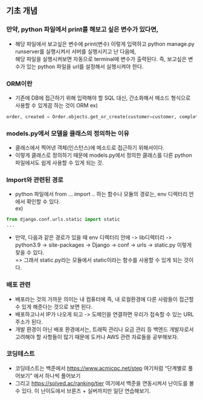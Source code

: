 ## 기초 개념

### 만약, python 파일에서 print를 해보고 싶은 변수가 있다면, 
- 해당 파일에서 보고싶은 변수에 print(변수) 이렇게 입력하고 python manage.py runserver를 실행시켜서 서버를 실행시키고 난 다음에,   
  해당 파일을 실행시켜보면 자동으로 terminal에 변수가 출력된다. 즉, 보고싶은 변수가 있는 python 파일을 url를 설정해서 실행시켜야 한다.

### ORM이란
- 기존에 DB에 접근하기 위해 입력해야 할 SQL 대신, 간소화해서 메소드 형식으로 사용할 수 있게끔 하는 것이 ORM
ex) 
```python
order, created = Order.objects.get_or_create(customer=customer, complete=False)
```

### models.py에서 모델을 클래스의 정의하는 이유
- 클래스에서 찍어낸 객체(인스턴스)에 메소드로 접근하기 위해서이다.
- 이렇게 클래스로 정의하기 때문에 models.py에서 정의한 클래스를 다른 python 파일에서도 쉽게 사용할 수 있게 되는 것.

### Import와 관련된 경로
- python 파일에서 from ... import .. 하는 함수나 모듈의 경로는, env 디렉터리 안에서 확인할 수 있다.   
ex) 
```python
from django.conf.urls.static import static
...
```
- 만약, 다음과 같은 경로가 있을 때 env 디렉터리 안에 -> lib디렉터리 -> python3.9 -> site-packages -> Django -> conf -> urls -> static.py 이렇게 찾을 수 있다.   
  => 그래서 static.py라는 모듈에서 static이라는 함수를 사용할 수 있게 되는 것이다.

### 배포 관련
- 배포라는 것의 가까운 의미는 내 컴퓨터에 즉, 내 로컬환경에 다른 사람들이 접근할 수 있게 해준다는 것으로 보면 된다.
- 배포하고나서 IP가 나오게 되고 -> 도메인을 연결하면 우리가 접속할 수 있는 URL주소가 된다.
- 개발 환경이 아닌 배포 환경에서는, 트래픽 관리나 요금 관리 등 백엔드 개발자로서 고려해야 할 사항들이 많기 때문에 도커나 AWS 관련 자료들을 공부해보자.

### 코딩테스트
- 코딩테스트는 백준에서 https://www.acmicpc.net/step 여기처럼 “단계별로 풀어보기” 에서 하나씩 풀어보기
- 그리고 https://solved.ac/ranking/tier 여기에서 백준을 연동시켜서 난이도를 볼 수 있다. 이 난이도에서 브론즈 + 실버까지만 일단 연습해보기.


   
